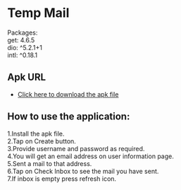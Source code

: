 # Temp Mail

Packages:<br>
  get: 4.6.5<br>
  dio: ^5.2.1+1<br>
  intl: ^0.18.1<br>

## Apk URL

- [Click here to download the apk file](https://drive.google.com/file/d/1DcJm4RADQ7oRTl-WCGJxvyJ-50nSNiIH/view)

## How to use the application:<br>

1.Install the apk file.<br>
2.Tap on Create button.<br>
3.Provide username and password as required.<br>
4.You will get an email address on user information page.<br>
5.Sent a mail to that address.<br>
6.Tap on Check Inbox to see the mail you have sent.<br>
7.If inbox is empty press refresh icon.<br>



